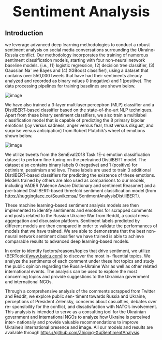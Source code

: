 # <center> <font size="20">  Sentiment Analysis  </font> </center>
## Introduction

we leverage advanced deep learning methodologies to conduct a robust sentiment analysis on social media conversations surrounding the Ukraine-Russia conflict. Our methodology incorporates the training of numerous sentiment classification models, starting with four non-neural network baseline models. (i.e., (1) logistic regression, (2) decision tree classifier, (3) Gaussian Na¨ıve Bayes and (4) XGBoost classifier), using a dataset that contains over 550,000 tweets that have had their sentiments already analyzed and recorded as binary values 0 (negative) and 1 (positive). The data processing pipelines for training baselines are shown below. 

![image](https://user-images.githubusercontent.com/47986787/235311492-c96a757b-3038-42b3-8d09-30fc072cf2dd.png)

We have also trained a 3-layer multilayer perceptron (MLP) classifier and a DistilBERT-based classifier based on the state-of-the-art NLP techniques. Apart from these binary sentiment classifiers, we also train a multilabel classification model that is capable of predicting the 8 primary bipolar emotions (joy versus sadness, anger versus fear, trust versus disgust, and surprise versus anticipation) from Robert Plutchik’s wheel of emotions shown below. 

![image](https://user-images.githubusercontent.com/47986787/235311766-7ddfcc15-7475-4455-9b84-ebee53bb1162.png)

We utilize tweets from the SemEval2018 Task 1E-c emotion classification dataset to perform fine-tuning on the pretrained DistilBERT model. The dataset also contains binary labels 0 (negative) and 1 (positive) for optimism, pessimism and love. These labels are used to train 3 additional DistilBERT-based classifiers for predicting the existence of these emotions. Models trained by others are also used as comparisons to our models, including VADER (Valence Aware Dictionary and sentiment Reasoner) and a pre-trained DistilBERT-based threefold sentiment classification model (from https://huggingface.co/Souvikcmsa/ SentimentAnalysisDistillBERT).

These machine learning-based sentiment analysis models are then implemented to identify sentiments and emotions for scrapped comments and posts related to the Russian Ukraine War from Reddit, a social news aggregation and discussion platform. Sentiment labels predicted by different models are then compared in order to validate the performances of models that we have trained. We are able to demonstrate that the best non-neural network sentiment classifier we have trained is able to achieve comparable results to advanced deep learning-based models.

In order to identify factors/reasons/topics that drive sentiment, we utilize (BERTopic)[www.baidu.com] to discover the most in- fluential topics. We analyze the sentiments of each comment under these hot topics and study the public opinion regarding the Russia-Ukraine War as well as other related international events. The analysis can be used to explore the most concerning topics and provide suggestions to the Ukrainian government and international NGOs.

Through a comprehensive analysis of the comments scrapped from Twitter and Reddit, we explore public sen- timent towards Russia and Ukraine, perceptions of President Zelensky, concerns about casualties, debates over re- sponsibility for the conflict, and dissatisfaction with NATO’s involvement. This analysis is intended to serve as a consulting tool for the Ukrainian government and international NGOs to analyze how Ukraine is perceived inter- nationally and provide valuable recommendations to improve Ukraine’s international presence and image. All our models and results are available through https://github.com/Zhiqing-Xu/SentimentAnalysis.





